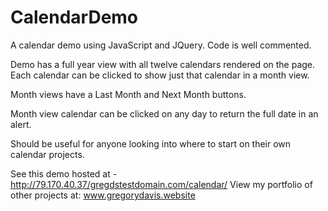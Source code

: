 # CalendarDemo
A calendar demo using JavaScript and JQuery. Code is well commented. 

Demo has a full year view with all twelve calendars rendered on the page. Each calendar can be clicked to 
show just that calendar in a month view.

Month views have a Last Month and Next Month buttons.

Month view calendar can be clicked on any day to return the full date in an alert.

Should be useful for anyone looking into where to start on their own calendar projects.

See this demo hosted at - http://79.170.40.37/gregdstestdomain.com/calendar/
View my portfolio of other projects at: www.gregorydavis.website 
